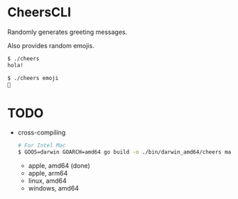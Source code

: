 # CheersCLI

Randomly generates greeting messages.

Also provides random emojis.

```bash
$ ./cheers
hola!

$ ./cheers emoji
💯
```


# TODO

- cross-compiling
    ```bash
    # For Intel Mac
    $ GOOS=darwin GOARCH=amd64 go build -o ./bin/darwin_amd64/cheers main.go
    ```
  - apple,   amd64 (done)
  - apple,   arm64
  - linux,   amd64
  - windows, amd64
